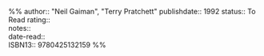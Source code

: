 %%
author:: "Neil Gaiman", "Terry Pratchett"
publishdate:: 1992
status:: To Read
rating::  
notes::  
date-read::  
ISBN13:: 9780425132159
%%